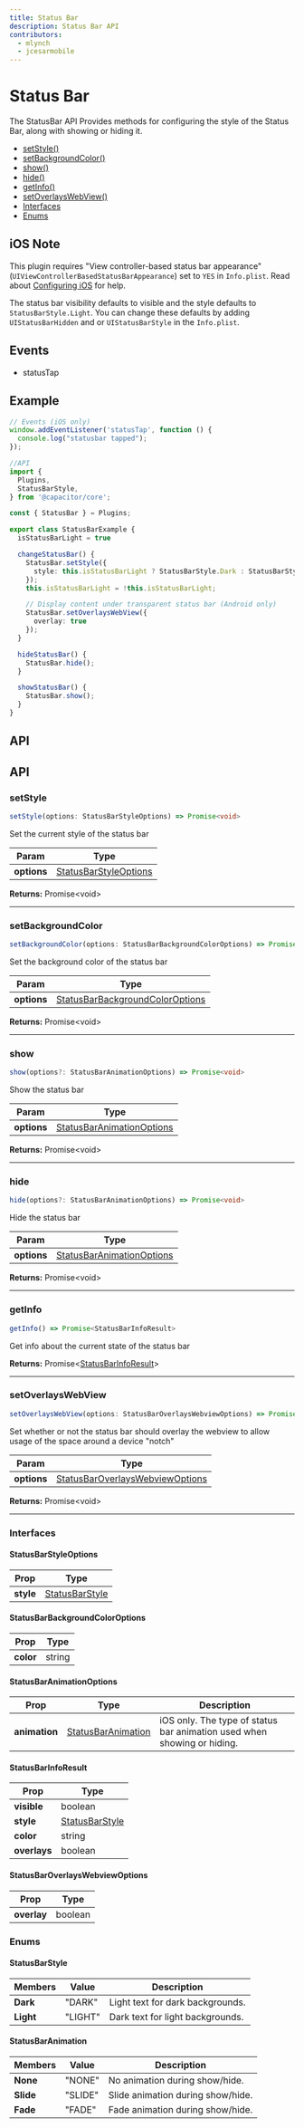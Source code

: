 ```yaml
---
title: Status Bar
description: Status Bar API
contributors:
  - mlynch
  - jcesarmobile
---
```


<plugin-platforms platforms="ios,android"></plugin-platforms>

# Status Bar

The StatusBar API Provides methods for configuring the style of the Status Bar, along with showing or hiding it.

<!--DOCGEN_INDEX_START-->
* [setStyle()](#setstyle)
* [setBackgroundColor()](#setbackgroundcolor)
* [show()](#show)
* [hide()](#hide)
* [getInfo()](#getinfo)
* [setOverlaysWebView()](#setoverlayswebview)
* [Interfaces](#interfaces)
* [Enums](#enums)
<!--DOCGEN_INDEX_END-->

## iOS Note

This plugin requires "View controller-based status bar appearance" (`UIViewControllerBasedStatusBarAppearance`) set to `YES` in `Info.plist`. Read about [Configuring iOS](/docs/ios/configuration) for help.

The status bar visibility defaults to visible and the style defaults to `StatusBarStyle.Light`. You can change these defaults by adding `UIStatusBarHidden` and or `UIStatusBarStyle` in the `Info.plist`.

## Events

* statusTap

## Example

```typescript
// Events (iOS only)
window.addEventListener('statusTap', function () {
  console.log("statusbar tapped");
});

//API
import {
  Plugins,
  StatusBarStyle,
} from '@capacitor/core';

const { StatusBar } = Plugins;

export class StatusBarExample {
  isStatusBarLight = true

  changeStatusBar() {
    StatusBar.setStyle({
      style: this.isStatusBarLight ? StatusBarStyle.Dark : StatusBarStyle.Light
    });
    this.isStatusBarLight = !this.isStatusBarLight;

    // Display content under transparent status bar (Android only)
    StatusBar.setOverlaysWebView({
      overlay: true
    });
  }

  hideStatusBar() {
    StatusBar.hide();
  }

  showStatusBar() {
    StatusBar.show();
  }
}
```

## API

<!--DOCGEN_API_START-->
<!--Update the source file JSDoc comments and rerun docgen to update the docs below-->
## API

### setStyle

```typescript
setStyle(options: StatusBarStyleOptions) => Promise<void>
```

Set the current style of the status bar

| Param       | Type                                            |
| ----------- | ----------------------------------------------- |
| **options** | [StatusBarStyleOptions](#statusbarstyleoptions) |

**Returns:** Promise&lt;void&gt;

--------------------


### setBackgroundColor

```typescript
setBackgroundColor(options: StatusBarBackgroundColorOptions) => Promise<void>
```

Set the background color of the status bar

| Param       | Type                                                                |
| ----------- | ------------------------------------------------------------------- |
| **options** | [StatusBarBackgroundColorOptions](#statusbarbackgroundcoloroptions) |

**Returns:** Promise&lt;void&gt;

--------------------


### show

```typescript
show(options?: StatusBarAnimationOptions) => Promise<void>
```

Show the status bar

| Param       | Type                                                    |
| ----------- | ------------------------------------------------------- |
| **options** | [StatusBarAnimationOptions](#statusbaranimationoptions) |

**Returns:** Promise&lt;void&gt;

--------------------


### hide

```typescript
hide(options?: StatusBarAnimationOptions) => Promise<void>
```

Hide the status bar

| Param       | Type                                                    |
| ----------- | ------------------------------------------------------- |
| **options** | [StatusBarAnimationOptions](#statusbaranimationoptions) |

**Returns:** Promise&lt;void&gt;

--------------------


### getInfo

```typescript
getInfo() => Promise<StatusBarInfoResult>
```

Get info about the current state of the status bar

**Returns:** Promise&lt;[StatusBarInfoResult](#statusbarinforesult)&gt;

--------------------


### setOverlaysWebView

```typescript
setOverlaysWebView(options: StatusBarOverlaysWebviewOptions) => Promise<void>
```

Set whether or not the status bar should overlay the webview to allow usage of the space
around a device "notch"

| Param       | Type                                                                |
| ----------- | ------------------------------------------------------------------- |
| **options** | [StatusBarOverlaysWebviewOptions](#statusbaroverlayswebviewoptions) |

**Returns:** Promise&lt;void&gt;

--------------------


### Interfaces


#### StatusBarStyleOptions

| Prop      | Type                              |
| --------- | --------------------------------- |
| **style** | [StatusBarStyle](#statusbarstyle) |


#### StatusBarBackgroundColorOptions

| Prop      | Type   |
| --------- | ------ |
| **color** | string |


#### StatusBarAnimationOptions

| Prop          | Type                                      | Description                                                             |
| ------------- | ----------------------------------------- | ----------------------------------------------------------------------- |
| **animation** | [StatusBarAnimation](#statusbaranimation) | iOS only. The type of status bar animation used when showing or hiding. |


#### StatusBarInfoResult

| Prop         | Type                              |
| ------------ | --------------------------------- |
| **visible**  | boolean                           |
| **style**    | [StatusBarStyle](#statusbarstyle) |
| **color**    | string                            |
| **overlays** | boolean                           |


#### StatusBarOverlaysWebviewOptions

| Prop        | Type    |
| ----------- | ------- |
| **overlay** | boolean |


### Enums


#### StatusBarStyle

| Members   | Value   | Description                      |
| --------- | ------- | -------------------------------- |
| **Dark**  | "DARK"  | Light text for dark backgrounds. |
| **Light** | "LIGHT" | Dark text for light backgrounds. |


#### StatusBarAnimation

| Members   | Value   | Description                       |
| --------- | ------- | --------------------------------- |
| **None**  | "NONE"  | No animation during show/hide.    |
| **Slide** | "SLIDE" | Slide animation during show/hide. |
| **Fade**  | "FADE"  | Fade animation during show/hide.  |


<!--DOCGEN_API_END-->
